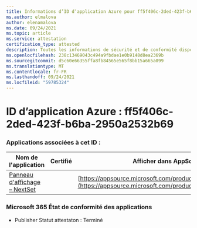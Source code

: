 ```yaml
---
title: Informations d’ID d’application Azure pour ff5f406c-2ded-423f-b6ba-2950a2532b69
ms.author: elmalova
author: elenamalova
ms.date: 09/24/2021
ms.topic: article
ms.service: attestation
certification_type: attested
description: Toutes les informations de sécurité et de conformité disponibles pour ff5f406c-2ded-423f-b6ba-2950a2532b69.
ms.openlocfilehash: 238c13469043c494a9fbdae1e0b9148d8ea2369b
ms.sourcegitcommit: d5c60e66355ffa8fb84565e565f8bb15a665a099
ms.translationtype: MT
ms.contentlocale: fr-FR
ms.lasthandoff: 09/24/2021
ms.locfileid: "59785324"
---
```

# <a name="azure-app-id-ff5f406c-2ded-423f-b6ba-2950a2532b69"></a>ID d’application Azure : ff5f406c-2ded-423f-b6ba-2950a2532b69


### <a name="apps-associated-with-this-id"></a>Applications associées à cet ID :
| **Nom de l'application** | **Certifié** | **Afficher dans AppSource** |
|--------------|---------------|-----------------------|
| [Panneau d'affichage – NextSet](https://docs.microsoft.com/microsoft-365-app-certification/forward/WA200002122) |  | [https://appsource.microsoft.com/product/office/WA200002122](https://appsource.microsoft.com/product/office/WA200002122) |

### <a name="microsoft-365-app-compliance-status"></a>Microsoft 365 État de conformité des applications
- Publisher Statut attestaton : Terminé
